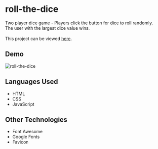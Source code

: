# roll-the-dice
Two player dice game - Players click the button for dice to roll randomly. The user with the largest dice value wins. 
<br>
<br>
This project can be viewed [here]().

## Demo
![roll-the-dice](https://user-images.githubusercontent.com/73482293/107839189-0e7af200-6da2-11eb-8e48-d793ff02ad01.gif)

## Languages Used
- HTML
- CSS
- JavaScript

## Other Technologies
- Font Awesome
- Google Fonts
- Favicon
